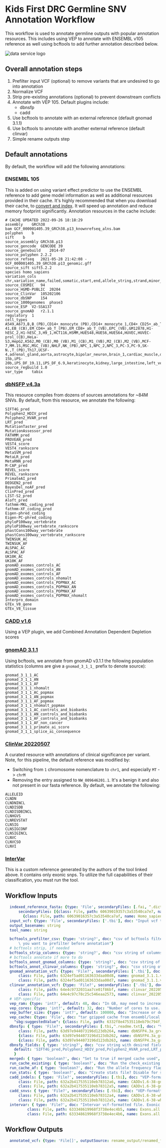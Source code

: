 # Kids First DRC Germline SNV Annotation Workflow
This workflow is used to annotate germline outputs with popular annotation resources. This includes using VEP to annotate with ENSEMBL v105 reference as well using bcftools to add further annotation described below.

![data service logo](https://github.com/d3b-center/d3b-research-workflows/raw/master/doc/kfdrc-logo-sm.png)

## Overall annotation steps
1. Prefilter input VCF (optional) to remove variants that are undesired to go into annotation
1. Normalize VCF
1. Strip pre-existing annotations (optional) to prevent downstream conflicts
1. Annotate with VEP 105. Default plugins include:
   - dbnsfp
   - cadd
1. Use bcftools to annotate with an external reference (default gnomad 3.1.1)
1. Use bcftools to annotate with another external reference (default clinvar)
1. Simple rename outputs step

## Default annotations
By default, the workflow will add the following annotations:

### ENSEMBL 105
This is added on using variant effect predictor to use the ENSEMBL reference to add gene model information as well as additional resources provided in their cache. It's highly recommended that when you download their cache, to [convert and index](https://uswest.ensembl.org/info/docs/tools/vep/script/vep_cache.html#convert). It will speed up annotation and reduce memory footprint significantly. Annotation resources in the cache include:

```
# CACHE UPDATED 2022-09-26 18:18:29
assembly	GRCh38
bam	GCF_000001405.39_GRCh38.p13_knownrefseq_alns.bam
polyphen	b
sift	b
source_assembly	GRCh38.p13
source_gencode	GENCODE 39
source_genebuild	2014-07
source_polyphen	2.2.2
source_refseq	2021-05-28 21:42:08 - GCF_000001405.39_GRCh38.p13_genomic.gff
source_sift	sift5.2.2
species	homo_sapiens
variation_cols	chr,variation_name,failed,somatic,start,end,allele_string,strand,minor_allele,minor_allele_freq,clin_sig,phenotype_or_disease,clin_sig_allele,pubmed,var_synonyms,AFR,AMR,EAS,EUR,SAS,AA,EA,gnomAD,gnomAD_AFR,gnomAD_AMR,gnomAD_ASJ,gnomAD_EAS,gnomAD_FIN,gnomAD_NFE,gnomAD_OTH,gnomAD_SAS
source_COSMIC	94
source_HGMD-PUBLIC	20204
source_ClinVar	105202106
source_dbSNP	154
source_1000genomes	phase3
source_ESP	V2-SSA137
source_gnomAD	r2.1.1
regulatory	1
cell_types	A549,A673,B,B_(PB),CD14+_monocyte_(PB),CD14+_monocyte_1,CD4+_CD25+_ab_Treg_(PB),CD4+_ab_T,CD4+_ab_T_(PB)_1,CD4+_ab_T_(PB)_2,CD4+_ab_T_(Th),CD4+_ab_T_(VB),CD8+_ab_T_(CB),CD8+_ab_T_(PB),CMP_CD4+_1,CMP_CD4+_2,CMP_CD4+_3,CM_CD4+_ab_T_(VB),DND-41,EB_(CB),EM_CD4+_ab_T_(PB),EM_CD8+_ab_T_(VB),EPC_(VB),GM12878,H1-hESC_2,H1-hESC_3,H9_1,HCT116,HSMM,HUES48,HUES6,HUES64,HUVEC,HUVEC-prol_(CB),HeLa-S3,HepG2,K562,M0_(CB),M0_(VB),M1_(CB),M1_(VB),M2_(CB),M2_(VB),MCF-7,MM.1S,MSC,MSC_(VB),NHLF,NK_(PB),NPC_1,NPC_2,NPC_3,PC-3,PC-9,SK-N.,T_(PB),Th17,UCSF-4,adrenal_gland,aorta,astrocyte,bipolar_neuron,brain_1,cardiac_muscle,dermal_fibroblast,endodermal,eosinophil_(VB),esophagus,foreskin_fibroblast_2,foreskin_keratinocyte_1,foreskin_keratinocyte_2,foreskin_melanocyte_1,foreskin_melanocyte_2,germinal_matrix,heart,hepatocyte,iPS-15b,iPS-20b,iPS_DF_19.11,iPS_DF_6.9,keratinocyte,kidney,large_intestine,left_ventricle,leg_muscle,lung_1,lung_2,mammary_epithelial_1,mammary_epithelial_2,mammary_myoepithelial,monocyte_(CB),monocyte_(VB),mononuclear_(PB),myotube,naive_B_(VB),neuron,neurosphere_(C),neurosphere_(GE),neutro_myelocyte,neutrophil_(CB),neutrophil_(VB),osteoblast,ovary,pancreas,placenta,psoas_muscle,right_atrium,right_ventricle,sigmoid_colon,small_intestine_1,small_intestine_2,spleen,stomach_1,stomach_2,thymus_1,thymus_2,trophoblast,trunk_muscle
source_regbuild	1.0
var_type	tabix
```

### [dbNSFP v4.3a](http://database.liulab.science/dbNSFP#intro)
This resource compiles from dozens of sources annotations for ~84M SNVs. By default, from this resource, we annotate the following:
```
SIFT4G_pred
Polyphen2_HDIV_pred
Polyphen2_HVAR_pred
LRT_pred
MutationTaster_pred
MutationAssessor_pred
FATHMM_pred
PROVEAN_pred
VEST4_score
VEST4_rankscore
MetaSVM_pred
MetaLR_pred
MetaRNN_pred
M-CAP_pred
REVEL_score
REVEL_rankscore
PrimateAI_pred
DEOGEN2_pred
BayesDel_noAF_pred
ClinPred_pred
LIST-S2_pred
Aloft_pred
fathmm-MKL_coding_pred
fathmm-XF_coding_pred
Eigen-phred_coding
Eigen-PC-phred_coding
phyloP100way_vertebrate
phyloP100way_vertebrate_rankscore
phastCons100way_vertebrate
phastCons100way_vertebrate_rankscore
TWINSUK_AC
TWINSUK_AF
ALSPAC_AC
ALSPAC_AF
UK10K_AC
UK10K_AF
gnomAD_exomes_controls_AC
gnomAD_exomes_controls_AN
gnomAD_exomes_controls_AF
gnomAD_exomes_controls_nhomalt
gnomAD_exomes_controls_POPMAX_AC
gnomAD_exomes_controls_POPMAX_AN
gnomAD_exomes_controls_POPMAX_AF
gnomAD_exomes_controls_POPMAX_nhomalt
Interpro_domain
GTEx_V8_gene
GTEx_V8_tissue
```

### [CADD v1.6](https://cadd.gs.washington.edu/)
Using a VEP plugin, we add Combined Annotation Dependent Depletion scores

### [gnomAD 3.1.1](https://gnomad.broadinstitute.org/)
Using bcftools, we annotate from gnomAD v3.1.1 the following population statistics (columns are give a `gnomad_3_1_1_` prefix to denote source):
```
gnomad_3_1_1_AC
gnomad_3_1_1_AN
gnomad_3_1_1_AF
gnomad_3_1_1_nhomalt
gnomad_3_1_1_AC_popmax
gnomad_3_1_1_AN_popmax
gnomad_3_1_1_AF_popmax
gnomad_3_1_1_nhomalt_popmax
gnomad_3_1_1_AC_controls_and_biobanks
gnomad_3_1_1_AN_controls_and_biobanks
gnomad_3_1_1_AF_controls_and_biobanks
gnomad_3_1_1_AF_non_cancer
gnomad_3_1_1_primate_ai_score
gnomad_3_1_1_splice_ai_consequence
```

### [ClinVar 20220507](https://www.ncbi.nlm.nih.gov/clinvar/)
A curated resource with annotations of clinical significance per variant. Note, for this pipeline, the default reference was modified by:
   - Switching from `1` chromosome nomenclature to `chr1`, and especially `MT` -> `chrM`
   - Removing the entry assigned to `NW_009646201.1`. It's a benign it and also not present in our fasta reference.
By default, we annotate the following:
```
ALLELEID
CLNDN
CLNDNINCL
CLNDISDB
CLNDISDBINCL
CLNHGVS
CLNREVSTAT
CLNSIG
CLNSIGCONF
CLNSIGINCL
CLNVC
CLNVCSO
CLNVI
```

### [InterVar](https://github.com/WGLab/InterVar)
This is a custom reference generated by the authors of the tool linked above. It contains only exonic snps. To utilize the full capabilities of their classification, you must run the tool.

## Workflow Inputs
```yaml
  indexed_reference_fasta: {type: 'File', secondaryFiles: [.fai, ^.dict], "sbg:suggestedValue": {class: File, path: 60639014357c3a53540ca7a3, name: Homo_sapiens_assembly38.fasta,
      secondaryFiles: [{class: File, path: 60639019357c3a53540ca7e7, name: Homo_sapiens_assembly38.dict},
        {class: File, path: 60639016357c3a53540ca7af, name: Homo_sapiens_assembly38.fasta.fai}]}}
  input_vcf: {type: 'File', secondaryFiles: ['.tbi'], doc: "Input vcf to annotate"}
  output_basename: string
  tool_name: string

  bcftools_prefilter_csv: {type: 'string?', doc: "csv of bcftools filter params if\
      \ you want to prefilter before annotation"}
  # bcftools strip, if needed
  bcftools_strip_columns: {type: 'string?', doc: "csv string of columns to strip if needed to avoid conflict, i.e INFO/AF"}
  # bcftools annotate if more to do
  bcftools_annot_gnomad_columns: {type: 'string?', doc: "csv string of columns from annotation to port into the input vcf, i.e", default: "INFO/gnomad_3_1_1_AC:=INFO/AC,INFO/gnomad_3_1_1_AN:=INFO/AN,INFO/gnomad_3_1_1_AF:=INFO/AF,INFO/gnomad_3_1_1_nhomalt:=INFO/nhomalt,INFO/gnomad_3_1_1_AC_popmax:=INFO/AC_popmax,INFO/gnomad_3_1_1_AN_popmax:=INFO/AN_popmax,INFO/gnomad_3_1_1_AF_popmax:=INFO/AF_popmax,INFO/gnomad_3_1_1_nhomalt_popmax:=INFO/nhomalt_popmax,INFO/gnomad_3_1_1_AC_controls_and_biobanks:=INFO/AC_controls_and_biobanks,INFO/gnomad_3_1_1_AN_controls_and_biobanks:=INFO/AN_controls_and_biobanks,INFO/gnomad_3_1_1_AF_controls_and_biobanks:=INFO/AF_controls_and_biobanks,INFO/gnomad_3_1_1_AF_non_cancer:=INFO/AF_non_cancer,INFO/gnomad_3_1_1_primate_ai_score:=INFO/primate_ai_score,INFO/gnomad_3_1_1_splice_ai_consequence:=INFO/splice_ai_consequence"}
  bcftools_annot_clinvar_columns: {type: 'string?', doc: "csv string of columns from annotation to port into the input vcf", default: "INFO/ALLELEID,INFO/CLNDN,INFO/CLNDNINCL,INFO/CLNDISDB,INFO/CLNDISDBINCL,INFO/CLNHGVS,INFO/CLNREVSTAT,INFO/CLNSIG,INFO/CLNSIGCONF,INFO/CLNSIGINCL,INFO/CLNVC,INFO/CLNVCSO,INFO/CLNVI"}
  gnomad_annotation_vcf: {type: 'File?', secondaryFiles: ['.tbi'], doc: "additional bgzipped annotation vcf file", "sbg:suggestedValue": {
      class: File, path: 6324ef5ad01163633daa00d8, name: gnomad_3.1.1.vwb_subset.vcf.gz, secondaryFiles: [{
      class: File, path: 6324ef5ad01163633daa00d7, name: gnomad_3.1.1.vwb_subset.vcf.gz.tbi}]}}
  clinvar_annotation_vcf: {type: 'File?', secondaryFiles: ['.tbi'], doc: "additional bgzipped annotation vcf file", "sbg:suggestedValue": {
      class: File, path: 64e4c9732031aa7ce01f86bf, name: clinvar_20220507_chr_fixed.vcf.gz, secondaryFiles: [{
      class: File, path: 64e4c97c78c25c546eaa2573, name: clinvar_20220507_chr_fixed.vcf.gz.tbi}]}}
  # VEP-specific
  vep_ram: {type: 'int?', default: 48, doc: "In GB, may need to increase this value depending on the size/complexity of input"}
  vep_cores: {type: 'int?', default: 32, doc: "Number of cores to use. May need to increase for really large inputs"}
  vep_buffer_size: {type: 'int?', default: 100000, doc: "Increase or decrease to balance speed and memory usage"}
  vep_cache: {type: 'File', doc: "tar gzipped cache from ensembl/local converted cache",
    "sbg:suggestedValue": {class: File, path: 6332f8e47535110eb79c794f, name: homo_sapiens_merged_vep_105_indexed_GRCh38.tar.gz}}
  dbnsfp: { type: 'File?', secondaryFiles: [.tbi,^.readme.txt], doc: "VEP-formatted plugin file, index, and readme file containing dbNSFP annotations", "sbg:suggestedValue": {
      class: File, path: 63d97e944073196d123db264, name: dbNSFP4.3a_grch38.gz, secondaryFiles: [
      {class: File, path: 63d97e944073196d123db262, name: dbNSFP4.3a_grch38.gz.tbi},
      {class: File, path: 63d97e944073196d123db263, name: dbNSFP4.3a_grch38.readme.txt}]} }
  dbnsfp_fields: { type: 'string?', doc: "csv string with desired fields to annotate. Use ALL to grab all",
    default: 'SIFT4G_pred,Polyphen2_HDIV_pred,Polyphen2_HVAR_pred,LRT_pred,MutationTaster_pred,MutationAssessor_pred,FATHMM_pred,PROVEAN_pred,VEST4_score,VEST4_rankscore,MetaSVM_pred,MetaLR_pred,MetaRNN_pred,M-CAP_pred,REVEL_score,REVEL_rankscore,PrimateAI_pred,DEOGEN2_pred,BayesDel_noAF_pred,ClinPred_pred,LIST-S2_pred,Aloft_pred,fathmm-MKL_coding_pred,fathmm-XF_coding_pred,Eigen-phred_coding,Eigen-PC-phred_coding,phyloP100way_vertebrate,phyloP100way_vertebrate_rankscore,phastCons100way_vertebrate,phastCons100way_vertebrate_rankscore,TWINSUK_AC,TWINSUK_AF,ALSPAC_AC,ALSPAC_AF,UK10K_AC,UK10K_AF,gnomAD_exomes_controls_AC,gnomAD_exomes_controls_AN,gnomAD_exomes_controls_AF,gnomAD_exomes_controls_nhomalt,gnomAD_exomes_controls_POPMAX_AC,gnomAD_exomes_controls_POPMAX_AN,gnomAD_exomes_controls_POPMAX_AF,gnomAD_exomes_controls_POPMAX_nhomalt,Interpro_domain,GTEx_V8_gene,GTEx_V8_tissue'
    }
  merged: { type: 'boolean?', doc: "Set to true if merged cache used", default: true }
  run_cache_existing: { type: 'boolean?', doc: "Run the check_existing flag for cache", default: true }
  run_cache_af: { type: 'boolean?', doc: "Run the allele frequency flags for cache", default: true }
  run_stats: { type: 'boolean?', doc: "Create stats file? Disable for speed", default: false }
  cadd_indels: { type: 'File?', secondaryFiles: [.tbi], doc: "VEP-formatted plugin file and index containing CADD indel annotations", "sbg:suggestedValue": {
      class: File, path: 632a2b417535110eb78312a6, name: CADDv1.6-38-gnomad.genomes.r3.0.indel.tsv.gz, secondaryFiles: [{
      class: File, path: 632a2b417535110eb78312a5, name: CADDv1.6-38-gnomad.genomes.r3.0.indel.tsv.gz.tbi}]}}
  cadd_snvs: { type: 'File?', secondaryFiles: [.tbi], doc: "VEP-formatted plugin file and index containing CADD SNV annotations", "sbg:suggestedValue": {
      class: File, path: 632a2b417535110eb78312a4, name: CADDv1.6-38-whole_genome_SNVs.tsv.gz, secondaryFiles: [{
      class: File, path: 632a2b417535110eb78312a5, name: CADDv1.6-38-whole_genome_SNVs.tsv.gz.tbi}]} }
  intervar: { type: 'File?', doc: "Intervar vcf-formatted file. Exonic SNVs only - for more comprehensive run InterVar. See docs for custom build instructions", secondaryFiles: [.tbi], "sbg:suggestedValue": {
          class: File, path: 633348619968f3738e4ec4b5, name: Exons.all.hg38.intervar.2021-07-31.vcf.gz, secondaryFiles: [{
          class: File, path: 633348619968f3738e4ec4b6, name: Exons.all.hg38.intervar.2021-07-31.vcf.gz.tbi}]} }
```

## Workflow Outputs
```yaml
  annotated_vcf: {type: 'File[]', outputSource: rename_output/renamed_files}
```